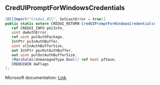 ## CredUIPromptForWindowsCredentials

```csharp
[DllImport("Credui.dll", SetLastError = true)]
public static extern CREDUI_RETURN CredUIPromptForWindowsCredentials(
   ref CREDUI_INFO pUiInfo,
   uint dwAuthError,
   ref uint pulAuthPackage,
   IntPtr pvInAuthBuffer,
   uint ulInAuthBufferSize,
   out IntPtr ppvOutAuthBuffer,
   out uint pulOutAuthBufferSize,
   [MarshalAs(UnmanagedType.Bool)] ref bool pfSave,
   CREDUIWIN dwFlags
);
```

Microsoft documentation: [Link](https://learn.microsoft.com/en-us/windows/win32/api/wincred/nf-wincred-creduipromptforwindowscredentialsa)
